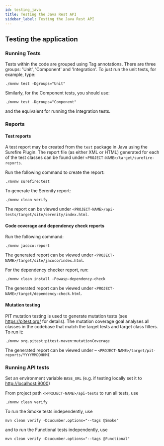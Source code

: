 ```yaml
---
id: testing_java
title: Testing the Java Rest API
sidebar_label: Testing the Java Rest API
---
```


## Testing the application

### Running Tests

Tests within the code are grouped using Tag annotations. There are three groups: 'Unit', 'Component' and 'Integration'. To just run the unit tests, for example, type:

```text
./mvnw test -Dgroups="Unit"
```

Similarly, for the Component tests, you should use:

```text
./mvnw test -Dgroups="Component"
```

and the equivalent for running the Integration tests.

### Reports

#### Test reports

A test report may be created from the `test` package in Java using the Surefire Plugin.
The report file (as either XML or HTML) generated for each of the test classes can be found under `<PROJECT-NAME>/target/surefire-reports`.

Run the following command to create the report:

```text
./mvnw surefire:test
```

To generate the Serenity report:

```text
./mvnw clean verify
```

The report can be viewed under `<PROJECT-NAME>/api-tests/target/site/serenity/index.html`.

#### Code coverage and dependency check reports

Run the following command:

```text
./mvnw jacoco:report
```

The generated report can be viewed under `<PROJECT-NAME>/target/site/jacoco/index.html`.

For the dependency checker report, run:

```text
./mvnw clean install -Powasp-dependency-check
```

The generated report can be viewed under `<PROJECT-NAME>/target/dependency-check.html`.

#### Mutation testing

PIT mutation testing is used to generate mutation tests (see <https://pitest.org/> for details).
The mutation coverage goal analyses all classes in the codebase that match the target tests and target class filters.
To run it:

```text
./mvnw org.pitest:pitest-maven:mutationCoverage
```

The generated report can be viewed under – `<PROJECT-NAME>/target/pit-reports/YYYYMMDDHHMI`

### Running API tests

Set an environment variable `BASE_URL` (e.g. if testing locally set it to <http://localhost:9000>)

From project path `<>PROJECT-NAME>/api-tests` to run all tests, use

```text
./mvnw clean verify
```

To run the Smoke tests independently, use

```text
mvn clean verify -Dcucumber.options="--tags @Smoke"
```

and to run the Functional tests independently, use

```text
mvn clean verify -Dcucumber.options="--tags @Functional"
```
